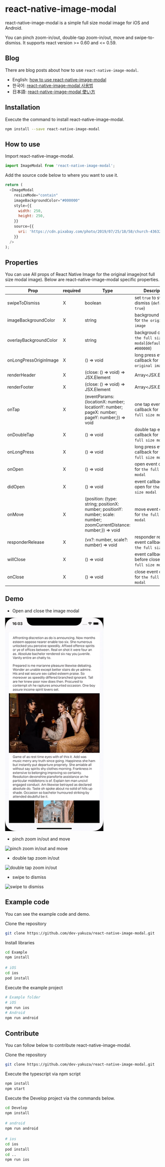 # react-native-image-modal

react-native-image-modal is a simple full size modal image for iOS and Android.

You can pinch zoom-in/out, double-tap zoom-in/out, move and swipe-to-dismiss.
It supports react version >= 0.60 and <= 0.59.

## Blog

There are blog posts about how to use `react-native-image-modal`.

- English: [how to use react-native-image-modal](https://dev-yakuza.github.io/en/react-native/react-native-image-modal/)
- 한국어: [react-native-image-modal 사용법](https://dev-yakuza.github.io/ko/react-native/react-native-image-modal/)
- 日本語: [react-native-image-modal 使い方](https://dev-yakuza.github.io/react-native/react-native-image-modal/)

## Installation

Execute the command to install react-native-image-modal.

```bash
npm install --save react-native-image-modal
```

## How to use

Import react-native-image-modal.

```js
import ImageModal from 'react-native-image-modal';
```

Add the source code below to where you want to use it.

```js
return (
  <ImageModal
    resizeMode="contain"
    imageBackgroundColor="#000000"
    style={{
      width: 250,
      height: 250,
    }}
    source={{
      uri: 'https://cdn.pixabay.com/photo/2019/07/25/18/58/church-4363258_960_720.jpg',
    }}
  />
);
```

## Properties

You can use All props of React Native Image for the original image(not full size modal image).
Below are react-native-image-modal specific properties.

| Prop                   | required | Type                                                                                                                  | Description                                                   |
| ---------------------- | -------- | --------------------------------------------------------------------------------------------------------------------- | ------------------------------------------------------------- |
| swipeToDismiss         | X        | boolean                                                                                                               | set `true` to swipe to dismiss (`default: true`)              |
| imageBackgroundColor   | X        | string                                                                                                                | background color for `the original image`                     |
| overlayBackgroundColor | X        | string                                                                                                                | backgroud color for `the full size modal`(`default: #000000`) |
| onLongPressOriginImage | X        | () => void                                                                                                            | long press event callback for `the original image`            |
| renderHeader           | X        | (close: () => void) => JSX.Element                                                                                    | Array<JSX.Element>                                            | You can customize the header of `the full size modal` with react native components |
| renderFooter           | X        | (close: () => void) => JSX.Element                                                                                    | Array<JSX.Element>                                            | You can customize the footer of `the full size modal` with react native components |
| onTap                  | X        | (eventParams: {locationX: number; locationY: number; pageX: number; pageY: number;}) => void                          | one tap event callback for `the full size modal`              |
| onDoubleTap            | X        | () => void                                                                                                            | double tap event callback for `the full size modal`           |
| onLongPress            | X        | () => void                                                                                                            | long press event callback for `the full size modal`           |
| onOpen                 | X        | () => void                                                                                                            | open event callback for `the full size modal`                 |
| didOpen                | X        | () => void                                                                                                            | event callback after open for `the full size modal`           |
| onMove                 | X        | (position: {type: string; positionX: number; positionY: number; scale: number; zoomCurrentDistance: number;}) => void | move event callback for `the full size modal`                 |
| responderRelease       | X        | (vx?: number, scale?: number) => void                                                                                 | responder release event callback for `the full size modal`    |
| willClose              | X        | () => void                                                                                                            | event callback before close for `the full size modal`         |
| onClose                | X        | () => void                                                                                                            | close event callback for `the full size modal`                |

## Demo

- Open and close the image modal

![open and close image modal](demo/open-and-close-image-modal.gif)

- pinch zoom in/out and move

![pinch zoom in/out and move](demo/pinch-zoom-and-move.gif)

- double tap zoom in/out

![double tap zoom in/out](demo/double-tap-zoom.gif)

- swipe to dismiss

![swipe to dismiss](demo/swipe-to-dismiss.gif)

## Example code

You can see the example code and demo.

Clone the repository

```bash
git clone https://github.com/dev-yakuza/react-native-image-modal.git
```

Install libraries

```bash
cd Example
npm install

# iOS
cd ios
pod install
```

Execute the example project

```bash
# Example folder
# iOS
npm run ios
# Android
npm run android
```

## Contribute

You can follow below to contribute react-native-image-modal.

Clone the repository

```bash
git clone https://github.com/dev-yakuza/react-native-image-modal.git
```

Execute the typescript via npm script

```bash
npm install
npm start
```

Execute the Develop project via the commands below.

```bash
cd Develop
npm install

# android
npm run android

# ios
cd ios
pod install
cd ..
npm run ios
```
